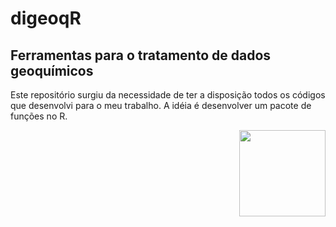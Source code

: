 # digeoqR

## Ferramentas para o tratamento de dados geoquímicos 
Este repositório surgiu da necessidade de ter a disposição todos os códigos que desenvolvi para o meu trabalho.
A idéia é desenvolver um pacote de funções no R.


<img src="/markheckmann/OpenRepGrid/raw/master/man/figures/logo.png" align="right" height="138" style="max-width: 100%;">
